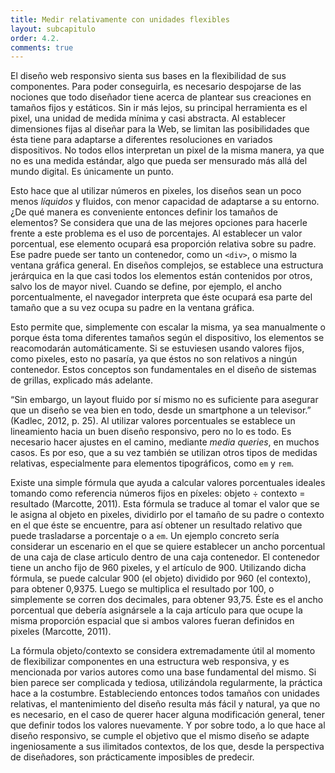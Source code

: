 ```yaml
---
title: Medir relativamente con unidades flexibles
layout: subcapitulo
order: 4.2.
comments: true
---
```


El diseño web responsivo sienta sus bases en la flexibilidad de sus componentes. Para poder conseguirla, es necesario despojarse de las nociones que todo diseñador tiene acerca de plantear sus creaciones en tamaños fijos y estáticos. Sin ir más lejos, su principal herramienta es el pixel, una unidad de medida mínima y casi abstracta. Al establecer dimensiones fijas al diseñar para la Web, se limitan las posibilidades que ésta tiene para adaptarse a diferentes resoluciones en variados dispositivos. No todos ellos interpretan un pixel de la misma manera, ya que no es una medida estándar, algo que pueda ser mensurado más allá del mundo digital. Es únicamente un punto.

Esto hace que al utilizar números en pixeles, los diseños sean un poco menos _líquidos_ y fluidos, con menor capacidad de adaptarse a su entorno. ¿De qué manera es conveniente entonces definir los tamaños de elementos? Se considera que una de las mejores opciones para hacerle frente a este problema es el uso de porcentajes. Al establecer un valor porcentual, ese elemento ocupará esa proporción relativa sobre su padre. Ese padre puede ser tanto un contenedor, como un `<div>`, o mismo la ventana gráfica general. En diseños complejos, se establece una estructura jerárquica en la que casi todos los elementos están contenidos por otros, salvo los de mayor nivel. Cuando se define, por ejemplo, el ancho porcentualmente, el navegador interpreta que éste ocupará esa parte del tamaño que a su vez ocupa su padre en la ventana gráfica.

Esto permite que, simplemente con escalar la misma, ya sea manualmente o porque ésta toma diferentes tamaños según el dispositivo, los elementos se reacomodarán automáticamente. Si se estuviesen usando valores fijos, como pixeles, esto no pasaría, ya que éstos no son relativos a ningún contenedor. Estos conceptos son fundamentales en el diseño de sistemas de grillas, explicado más adelante.

“Sin embargo, un layout fluido por sí mismo no es suficiente para asegurar que un diseño se vea bien en todo, desde un smartphone a un televisor.” (Kadlec, 2012, p. 25). Al utilizar valores porcentuales se establece un lineamiento hacia un buen diseño responsivo, pero no lo es todo. Es necesario hacer ajustes en el camino, mediante _media queries_, en muchos casos. Es por eso, que a su vez también se utilizan otros tipos de medidas relativas, especialmente para elementos tipográficos, como `em` y `rem`.

Existe una simple fórmula que ayuda a calcular valores porcentuales ideales tomando como referencia números fijos en píxeles: objeto ÷ contexto = resultado (Marcotte, 2011). Esta fórmula se traduce al tomar el valor que se le asigna al objeto en pixeles, dividirlo por el tamaño de su padre o contexto en el que éste se encuentre, para así obtener un resultado relativo que puede trasladarse a porcentaje o a `em`. Un ejemplo concreto sería considerar un escenario en el que se quiere establecer un ancho porcentual de una caja de clase articulo dentro de una caja contenedor. El contenedor tiene un ancho fijo de 960 pixeles, y el artículo de 900. Utilizando dicha fórmula, se puede calcular 900 (el objeto) dividido por 960 (el contexto), para obtener 0,9375. Luego se multiplica el resultado por 100, o simplemente se corren dos decimales, para obtener 93,75. Éste es el ancho porcentual que debería asignársele a la caja artículo para que ocupe la misma proporción espacial que si ambos valores fueran definidos en pixeles (Marcotte, 2011).

La fórmula objeto/contexto se considera extremadamente útil al momento de flexibilizar componentes en una estructura web responsiva, y es mencionada por varios autores como una base fundamental del mismo. Si bien parece ser complicada y tediosa, utilizándola regularmente, la práctica hace a la costumbre. Estableciendo entonces todos tamaños con unidades relativas, el mantenimiento del diseño resulta más fácil y natural, ya que no es necesario, en el caso de querer hacer alguna modificación general, tener que definir todos los valores nuevamente. Y por sobre todo, a lo que hace al diseño responsivo, se cumple el objetivo que el mismo diseño se adapte ingeniosamente a sus ilimitados contextos, de los que, desde la perspectiva de diseñadores, son prácticamente imposibles de predecir.
